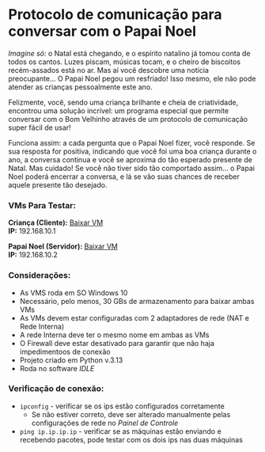 # Protocolo de comunicação para conversar com o Papai Noel

*Imagine só:* o Natal está chegando, e o espírito natalino já tomou conta de todos os cantos. Luzes piscam, músicas tocam, e o cheiro de biscoitos recém-assados está no ar. Mas aí você descobre uma notícia preocupante... O Papai Noel pegou um resfriado! Isso mesmo, ele não pode atender as crianças pessoalmente este ano.

Felizmente, você, sendo uma criança brilhante e cheia de criatividade, encontrou uma solução incrível: um programa especial que permite conversar com o Bom Velhinho através de um protocolo de comunicação super fácil de usar!

Funciona assim: a cada pergunta que o Papai Noel fizer, você responde. Se sua resposta for positiva, indicando que você foi uma boa criança durante o ano, a conversa continua e você se aproxima do tão esperado presente de Natal. Mas cuidado! Se você não tiver sido tão comportado assim... o Papai Noel poderá encerrar a conversa, e lá se vão suas chances de receber aquele presente tão desejado.

### VMs Para Testar:

**Criança (Cliente):** <a href="#">Baixar VM</a> <br>
**IP:** 192.168.10.1

**Papai Noel (Servidor):** <a href="#">Baixar VM</a> <br>
**IP:** 192.168.10.2

### Considerações:

* As VMS roda em SO Windows 10
* Necessário, pelo menos, 30 GBs de armazenamento para baixar ambas VMs
* As VMs devem estar configuradas com 2 adaptadores de rede (NAT e Rede Interna)
* A rede Interna deve ter o mesmo nome em ambas as VMs
* O Firewall deve estar desativado para garantir que não haja impedimentoos de conexão
* Projeto criado em Python v.3.13
* Roda no software *IDLE*

### Verificação de conexão:

* ``` ipconfig ``` - verificar se os ips estão configurados corretamente
  * Se não estiver correto, deve ser alterado manualmente pelas configurações de rede no *Painel de Controle*
* ``` ping ip.ip.ip.ip ``` - verificar se as máquinas estão enviando e recebendo pacotes, pode testar com os dois ips nas duas máquinas  
